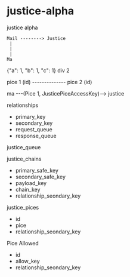 # justice-alpha
justice alpha

```
Mail --------> Justice
 |
 |
 |
Ma
```

{"a": 1, "b": 1, "c": 1} div 2

pice 1 (id) -------------- pice 2 (id)

ma ---(Pice 1, JusticePiceAccessKey)--> justice

relationships
- primary_key
- secondary_key
- request_queue
- response_queue

justice_queue

justice_chains
- primary_safe_key
- secondary_safe_key
- payload_key
- chain_key
- relationship_seondary_key

justice_pices
- id
- pice
- relationship_seondary_key

Pice Allowed
- id
- allow_key
- relationship_seondary_key
